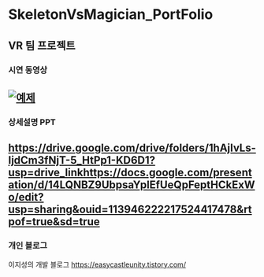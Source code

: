 # SkeletonVsMagician_PortFolio
## VR 팀 프로젝트 
### 시연 동영상 

[![예제](http://img.youtube.com/vi/_ecOXHJJA68/0.jpg)](https://youtu.be/_ecOXHJJA68?t=0s) 
---------
### 상세설명 PPT
[<https://drive.google.com/drive/folders/1hAjIvLs-IjdCm3fNjT-5_HtPp1-KD6D1?usp=drive_link>](https://docs.google.com/presentation/d/14LQNBZ9UbpsaYpIEfUeQpFeptHCkExWo/edit?usp=sharing&ouid=113946222217524417478&rtpof=true&sd=true)https://docs.google.com/presentation/d/14LQNBZ9UbpsaYpIEfUeQpFeptHCkExWo/edit?usp=sharing&ouid=113946222217524417478&rtpof=true&sd=true
---------
### 개인 블로그 
이지성의 개발 블로그 
<https://easycastleunity.tistory.com/>



